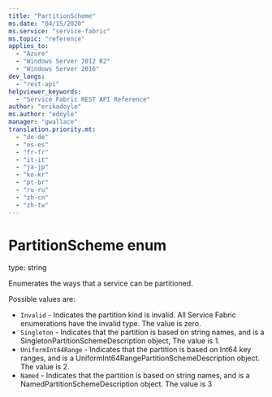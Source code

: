 ```yaml
---
title: "PartitionScheme"
ms.date: "04/15/2020"
ms.service: "service-fabric"
ms.topic: "reference"
applies_to: 
  - "Azure"
  - "Windows Server 2012 R2"
  - "Windows Server 2016"
dev_langs: 
  - "rest-api"
helpviewer_keywords: 
  - "Service Fabric REST API Reference"
author: "erikadoyle"
ms.author: "edoyle"
manager: "gwallace"
translation.priority.mt: 
  - "de-de"
  - "es-es"
  - "fr-fr"
  - "it-it"
  - "ja-jp"
  - "ko-kr"
  - "pt-br"
  - "ru-ru"
  - "zh-cn"
  - "zh-tw"
---
```

# PartitionScheme enum

type: string

Enumerates the ways that a service can be partitioned.

Possible values are: 

  - `Invalid` - Indicates the partition kind is invalid. All Service Fabric enumerations have the invalid type. The value is zero.
  - `Singleton` - Indicates that the partition is based on string names, and is a SingletonPartitionSchemeDescription object, The value is 1.
  - `UniformInt64Range` - Indicates that the partition is based on Int64 key ranges, and is a UniformInt64RangePartitionSchemeDescription object. The value is 2.
  - `Named` - Indicates that the partition is based on string names, and is a NamedPartitionSchemeDescription object. The value is 3

